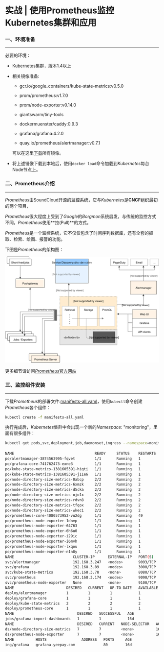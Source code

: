 实战 | 使用Prometheus监控Kubernetes集群和应用
====================================

### 一、环境准备
----------------

必要的环境：

* Kubernetes集群，版本1.4以上

* 相关镜像准备:

	* gcr.io/google_containers/kube-state-metrics:v0.5.0

	* prom/prometheus:v1.7.0

	* prom/node-exporter:v0.14.0

	* giantswarm/tiny-tools

	* dockermuenster/caddy:0.9.3

	* grafana/grafana:4.2.0

	* quay.io/prometheus/alertmanager:v0.7.1

	可以在这里[下载](prom.tar)所有镜像。

* 将上述镜像下载到本地后，使用`docker load`命令加载到*Kubernetes*每台Node节点上。


### 二、Prometheus介绍
---------------------

*Prometheus*由SoundCloud开源的监控系统，它与*Kubernetes*是**CNCF**组织最初的两个项目，

*Prometheus*很大程度上受到了*Google*的*Borgmon*系统启发，与传统的监控方式不同，*Prometheus*使用**拉(Pull)**的方式。

*Prometheus*是一个监控系统，它不仅仅包含了时间序列数据库，还有全套的抓取、检索、绘图、报警的功能。

下图是*Prometheus*的架构图：

![](architecture.svg)

更多细节请访问[*Prometheus*官方网站](https://prometheus.io/docs/introduction/overview/)

### 三、监控组件安装
----------------------

下载*Prometheus*的部署文件:[manifests-all.yaml](manifests-all.yaml)，使用`kubectl`命令创建*Prometheus*各个组件：

```bash
kubectl create -f manifests-all.yaml
```

执行完成后，*Kubernetes*集群中会出现一个新的*Namespace*: "monitoring"，里面有很多组件：

```bash
kubectl get pods,svc,deployment,job,daemonset,ingress --namespace=monitoring

NAME                                     READY     STATUS    RESTARTS   AGE
po/alertmanager-3874563995-fqvet         1/1       Running   1          1d
po/grafana-core-741762473-exne3          1/1       Running   1          2d
po/kube-state-metrics-1381605391-hiqti   1/1       Running   1          1d
po/kube-state-metrics-1381605391-j11e6   1/1       Running   1          2d
po/node-directory-size-metrics-0abcp     2/2       Running   2          16d
po/node-directory-size-metrics-6xmzk     2/2       Running   2          16d
po/node-directory-size-metrics-d5cka     2/2       Running   2          16d
po/node-directory-size-metrics-ojo1x     2/2       Running   2          16d
po/node-directory-size-metrics-rdvn8     2/2       Running   2          16d
po/node-directory-size-metrics-tfqox     2/2       Running   2          16d
po/node-directory-size-metrics-wkec1     2/2       Running   2          16d
po/prometheus-core-4080573952-vu2dg      1/1       Running   49         1d
po/prometheus-node-exporter-1dnvp        1/1       Running   1          16d
po/prometheus-node-exporter-64763        1/1       Running   1          16d
po/prometheus-node-exporter-6h6u0        1/1       Running   1          16d
po/prometheus-node-exporter-i29ic        1/1       Running   1          16d
po/prometheus-node-exporter-i6mvh        1/1       Running   1          16d
po/prometheus-node-exporter-lxqou        1/1       Running   1          16d
po/prometheus-node-exporter-n1n8y        1/1       Running   1          16d
NAME                           CLUSTER-IP      EXTERNAL-IP   PORT(S)    AGE
svc/alertmanager               192.168.3.247   <nodes>       9093/TCP   16d
svc/grafana                    192.168.3.89    <nodes>       3000/TCP   16d
svc/kube-state-metrics         192.168.3.78    <none>        8080/TCP   16d
svc/prometheus                 192.168.3.174   <nodes>       9090/TCP   16d
svc/prometheus-node-exporter   None            <none>        9100/TCP   16d
NAME                        DESIRED   CURRENT   UP-TO-DATE   AVAILABLE   AGE
deploy/alertmanager         1         1         1            1           16d
deploy/grafana-core         1         1         1            1           16d
deploy/kube-state-metrics   2         2         2            2           16d
deploy/prometheus-core      1         1         1            1           16d
NAME                             DESIRED   SUCCESSFUL   AGE
jobs/grafana-import-dashboards   1         1            16d
NAME                             DESIRED   CURRENT   NODE-SELECTOR   AGE
ds/node-directory-size-metrics   7         7         <none>          16d
ds/prometheus-node-exporter      7         7         <none>          16d
NAME          HOSTS                ADDRESS   PORTS     AGE
ing/grafana   grafana.yeepay.com             80        16d
```
